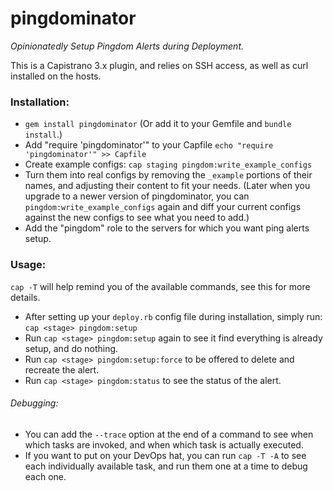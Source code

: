 pingdominator
============

*Opinionatedly Setup Pingdom Alerts during Deployment.*

This is a Capistrano 3.x plugin, and relies on SSH access, as well as curl installed on the hosts.

### Installation:
* `gem install pingdominator` (Or add it to your Gemfile and `bundle install`.)
* Add "require 'pingdominator'" to your Capfile
`echo "require 'pingdominator'" >> Capfile`
* Create example configs:
`cap staging pingdom:write_example_configs`
* Turn them into real configs by removing the `_example` portions of their names, and adjusting their content to fit your needs. (Later when you upgrade to a newer version of pingdominator, you can `pingdom:write_example_configs` again and diff your current configs against the new configs to see what you need to add.)
* Add the "pingdom" role to the servers for which you want ping alerts setup.

### Usage:
`cap -T` will help remind you of the available commands, see this for more details.
* After setting up your `deploy.rb` config file during installation, simply run: `cap <stage> pingdom:setup`
* Run `cap <stage> pingdom:setup` again to see it find everything is already setup, and do nothing.
* Run `cap <stage> pingdom:setup:force` to be offered to delete and recreate the alert.
* Run `cap <stage> pingdom:status` to see the status of the alert.

###### Debugging:
* You can add the `--trace` option at the end of a command to see when which tasks are invoked, and when which task is actually executed.
* If you want to put on your DevOps hat, you can run `cap -T -A` to see each individually available task, and run them one at a time to debug each one.

